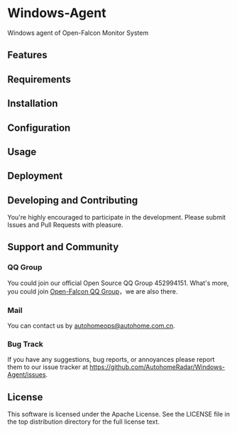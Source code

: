 # Windows-Agent

Windows agent of Open-Falcon Monitor System

## Features

## Requirements

## Installation

## Configuration

## Usage

## Deployment

## Developing and Contributing

You're highly encouraged to participate in the development. Please submit Issues and Pull Requests with pleasure.

## Support and Community

### QQ Group

You could join our official Open Source QQ Group 452994151.
What's more, you could join [Open-Falcon QQ Group](http://book.open-falcon.org/zh/index.html)，we are also there.

### Mail

You can contact us by <autohomeops@autohome.com.cn>.

### Bug Track

If you have any suggestions, bug reports, or annoyances please report them to our issue tracker at <https://github.com/AutohomeRadar/Windows-Agent/issues>.

## License

This software is licensed under the Apache License.
See the LICENSE file in the top distribution directory for the full license text.
